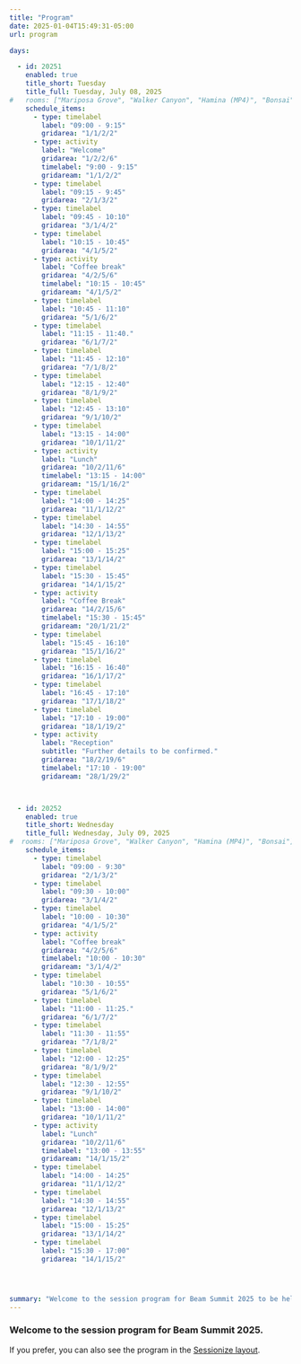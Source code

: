 ```yaml
---
title: "Program"
date: 2025-01-04T15:49:31-05:00
url: program

days: 

  - id: 20251
    enabled: true
    title_short: Tuesday
    title_full: Tuesday, July 08, 2025
#   rooms: ["Mariposa Grove", "Walker Canyon", "Hamina (MP4)", "Bonsai"]
    schedule_items: 
      - type: timelabel
        label: "09:00 - 9:15"
        gridarea: "1/1/2/2"
      - type: activity
        label: "Welcome"
        gridarea: "1/2/2/6"
        timelabel: "9:00 - 9:15"
        gridaream: "1/1/2/2"
      - type: timelabel
        label: "09:15 - 9:45"
        gridarea: "2/1/3/2"
      - type: timelabel
        label: "09:45 - 10:10"
        gridarea: "3/1/4/2"
      - type: timelabel
        label: "10:15 - 10:45"
        gridarea: "4/1/5/2"
      - type: activity
        label: "Coffee break"
        gridarea: "4/2/5/6"
        timelabel: "10:15 - 10:45"
        gridaream: "4/1/5/2"
      - type: timelabel
        label: "10:45 - 11:10"
        gridarea: "5/1/6/2"
      - type: timelabel
        label: "11:15 - 11:40."
        gridarea: "6/1/7/2"
      - type: timelabel
        label: "11:45 - 12:10"
        gridarea: "7/1/8/2"
      - type: timelabel
        label: "12:15 - 12:40"
        gridarea: "8/1/9/2"
      - type: timelabel
        label: "12:45 - 13:10"
        gridarea: "9/1/10/2"
      - type: timelabel
        label: "13:15 - 14:00"
        gridarea: "10/1/11/2"
      - type: activity
        label: "Lunch"
        gridarea: "10/2/11/6"
        timelabel: "13:15 - 14:00"
        gridaream: "15/1/16/2"
      - type: timelabel
        label: "14:00 - 14:25"
        gridarea: "11/1/12/2"
      - type: timelabel
        label: "14:30 - 14:55"
        gridarea: "12/1/13/2"
      - type: timelabel
        label: "15:00 - 15:25"
        gridarea: "13/1/14/2"
      - type: timelabel
        label: "15:30 - 15:45"
        gridarea: "14/1/15/2"
      - type: activity
        label: "Coffee Break"
        gridarea: "14/2/15/6"
        timelabel: "15:30 - 15:45"
        gridaream: "20/1/21/2"
      - type: timelabel
        label: "15:45 - 16:10"
        gridarea: "15/1/16/2"
      - type: timelabel
        label: "16:15 - 16:40"
        gridarea: "16/1/17/2"        
      - type: timelabel
        label: "16:45 - 17:10"
        gridarea: "17/1/18/2"
      - type: timelabel
        label: "17:10 - 19:00"
        gridarea: "18/1/19/2"
      - type: activity
        label: "Reception"
        subtitle: "Further details to be confirmed."
        gridarea: "18/2/19/6"
        timelabel: "17:10 - 19:00"
        gridaream: "28/1/29/2"



  - id: 20252
    enabled: true
    title_short: Wednesday
    title_full: Wednesday, July 09, 2025
#  rooms: ["Mariposa Grove", "Walker Canyon", "Hamina (MP4)", "Bonsai"]
    schedule_items: 
      - type: timelabel
        label: "09:00 - 9:30"
        gridarea: "2/1/3/2"
      - type: timelabel
        label: "09:30 - 10:00"
        gridarea: "3/1/4/2"
      - type: timelabel
        label: "10:00 - 10:30"
        gridarea: "4/1/5/2"
      - type: activity
        label: "Coffee break"
        gridarea: "4/2/5/6"
        timelabel: "10:00 - 10:30"
        gridaream: "3/1/4/2"
      - type: timelabel
        label: "10:30 - 10:55"
        gridarea: "5/1/6/2"
      - type: timelabel
        label: "11:00 - 11:25."
        gridarea: "6/1/7/2"
      - type: timelabel
        label: "11:30 - 11:55"
        gridarea: "7/1/8/2"
      - type: timelabel
        label: "12:00 - 12:25"
        gridarea: "8/1/9/2"
      - type: timelabel
        label: "12:30 - 12:55"
        gridarea: "9/1/10/2"
      - type: timelabel
        label: "13:00 - 14:00"
        gridarea: "10/1/11/2"
      - type: activity
        label: "Lunch"
        gridarea: "10/2/11/6"
        timelabel: "13:00 - 13:55"
        gridaream: "14/1/15/2"
      - type: timelabel
        label: "14:00 - 14:25"
        gridarea: "11/1/12/2"
      - type: timelabel
        label: "14:30 - 14:55"
        gridarea: "12/1/13/2"
      - type: timelabel
        label: "15:00 - 15:25"
        gridarea: "13/1/14/2"
      - type: timelabel
        label: "15:30 - 17:00"
        gridarea: "14/1/15/2"




summary: "Welcome to the session program for Beam Summit 2025 to be held on July 8-9, 2025 in New York City"
---
```


### Welcome to the session program for Beam Summit 2025.

If you prefer, you can also see the program in the <a href="/program-sessionize">Sessionize layout</a>.

